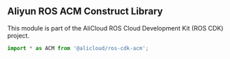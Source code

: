 ## Aliyun ROS ACM Construct Library

This module is part of the AliCloud ROS Cloud Development Kit (ROS CDK) project.

```ts
import * as ACM from '@alicloud/ros-cdk-acm';
```